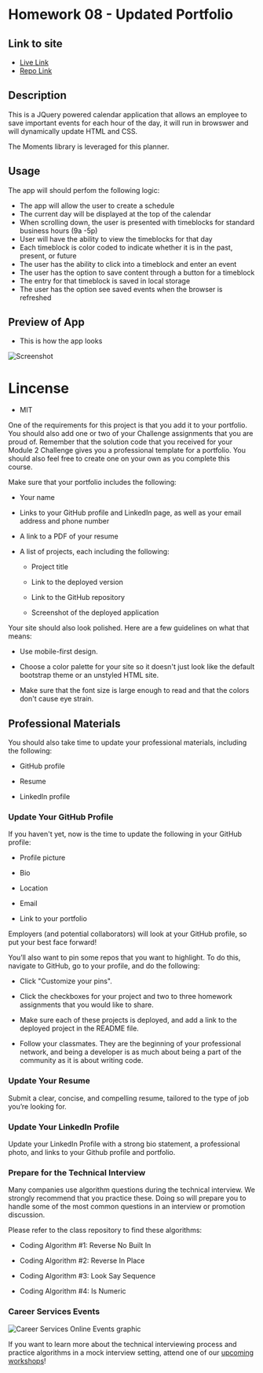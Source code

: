 # Homework 08 -  Updated Portfolio 

## Link to site
* [Live Link](https://chronoslou.github.io/HW5/) 
* [Repo Link](https://github.com/chronoslou/HW5) 

## Description

This is a JQuery powered calendar application that allows an employee to save important events for each hour of the day, it will run in browswer and will dynamically update HTML and CSS. 

The Moments library is leveraged for this planner. 

## Usage

The app will should perfom the following logic:

* The app will allow the user to create a schedule
* The current day will be displayed at the top of the calendar
* When scrolling down, the user is presented with timeblocks for standard business hours (9a -5p)
* User will have the ability to view the timeblocks for that day
* Each timeblock is color coded to indicate whether it is in the past, present, or future
* The user has the ability to click into a timeblock and enter an event
* The user has the option to save content through a button for a timeblock
* The entry for that timeblock is saved in local storage
* The user has the option see saved events when the browser is refreshed


## Preview of App 

* This is how the app looks

![Screenshot](./Assets/appimage.png)

# Lincense
* MIT






One of the requirements for this project is that you add it to your portfolio. You should also add one or two of your Challenge assignments that you are proud of. Remember that the solution code that you received for your Module 2 Challenge gives you a professional template for a portfolio. You should also feel free to create one on your own as you complete this course.

Make sure that your portfolio includes the following:

* Your name

* Links to your GitHub profile and LinkedIn page, as well as your email address and phone number

* A link to a PDF of your resume

* A list of projects, each including the following:

  * Project title

  * Link to the deployed version

  * Link to the GitHub repository

  * Screenshot of the deployed application

Your site should also look polished. Here are a few guidelines on what that means:

* Use mobile-first design.

* Choose a color palette for your site so it doesn't just look like the default bootstrap theme or an unstyled HTML site.

* Make sure that the font size is large enough to read and that the colors don't cause eye strain.

## Professional Materials

You should also take time to update your professional materials, including the following:

* GitHub profile

* Resume

* LinkedIn profile

### Update Your GitHub Profile

If you haven't yet, now is the time to update the following in your GitHub profile:

* Profile picture

* Bio

* Location

* Email

* Link to your portfolio

Employers (and potential collaborators) will look at your GitHub profile, so put your best face forward!

You’ll also want to pin some repos that you want to highlight. To do this, navigate to GitHub, go to your profile, and do the following:

* Click "Customize your pins".

* Click the checkboxes for your project and two to three homework assignments that you would like to share.

* Make sure each of these projects is deployed, and add a link to the deployed project in the README file.

* Follow your classmates. They are the beginning of your professional network, and being a developer is as much about being a part of the community as it is about writing code.

### Update Your Resume

Submit a clear, concise, and compelling resume, tailored to the type of job you’re looking for.

### Update Your LinkedIn Profile

Update your LinkedIn Profile with a strong bio statement, a professional photo, and links to your Github profile and portfolio.

### Prepare for the Technical Interview

Many companies use algorithm questions during the technical interview. We strongly recommend that you practice these. Doing so will prepare you to handle some of the most common questions in an interview or promotion discussion.

Please refer to the class repository to find these algorithms:

* Coding Algorithm #1: Reverse No Built In

* Coding Algorithm #2: Reverse In Place

* Coding Algorithm #3: Look Say Sequence

* Coding Algorithm #4: Is Numeric

### Career Services Events

![Career Services Online Events graphic](./assets/online-events.png)

If you want to learn more about the technical interviewing process and practice algorithms in a mock interview setting, attend one of our [upcoming workshops](https://careerservicesonlineevents.splashthat.com/)!
